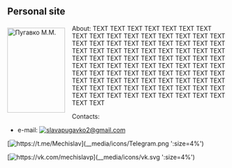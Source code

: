 <html>
 <head>
  <meta charset="utf-8">
  <style>
   .leftimg {
    float:left; /* Выравнивание по левому краю */
    margin: 7px 16px 7px 0; /* Отступы вокруг картинки */
   }
   .rightimg  {
    float: right; /* Выравнивание по правому краю  */ 
    margin: 7px 0 16px 7px; /* Отступы вокруг картинки */
   }
  </style>
 </head>
 <body>
  <h2>Personal site</h2>
  <p><img src="__media/my_photo.jpg" alt="Пугавко М.М." width="132" height="194" class="leftimg">
About:
TEXT TEXT TEXT TEXT TEXT TEXT TEXT TEXT TEXT TEXT TEXT TEXT TEXT TEXT TEXT TEXT TEXT TEXT TEXT TEXT TEXT TEXT TEXT TEXT TEXT TEXT TEXT TEXT TEXT TEXT TEXT TEXT TEXT TEXT TEXT TEXT TEXT TEXT TEXT TEXT TEXT TEXT TEXT TEXT TEXT TEXT TEXT TEXT TEXT TEXT TEXT TEXT TEXT TEXT TEXT TEXT TEXT TEXT TEXT TEXT TEXT TEXT TEXT TEXT TEXT TEXT TEXT TEXT TEXT TEXT TEXT TEXT TEXT TEXT TEXT TEXT TEXT TEXT TEXT TEXT TEXT TEXT TEXT TEXT TEXT TEXT TEXT TEXT TEXT TEXT 
</html> 

<html>

Contacts:
- e-mail: [![slavapugavko2@gmail.com](__media/icons/gmail.svg ':size=4%')](http://slavapugavko2@gmail.com)

 [![https://t.me/Mechislav](__media/icons/Telegram.png ':size=4%')](https://t.me/Mechislav)

[![https://vk.com/mechislavp](__media/icons/vk.svg ':size=4%')](https://vk.com/mechislavp)
</html>